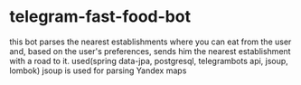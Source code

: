 # telegram-fast-food-bot
this bot parses the nearest establishments where you can eat from the user and, based on the user's preferences, sends him the nearest establishment with a road to it.
used(spring data-jpa, postgresql, telegrambots api, jsoup, lombok)
jsoup is used for parsing Yandex maps
